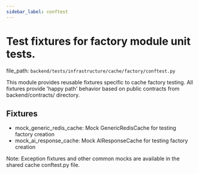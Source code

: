 ```yaml
---
sidebar_label: conftest
---
```


# Test fixtures for factory module unit tests.

  file_path: `backend/tests/infrastructure/cache/factory/conftest.py`

This module provides reusable fixtures specific to cache factory testing.
All fixtures provide 'happy path' behavior based on public contracts from
backend/contracts/ directory.

## Fixtures

- mock_generic_redis_cache: Mock GenericRedisCache for testing factory creation
- mock_ai_response_cache: Mock AIResponseCache for testing factory creation

Note: Exception fixtures and other common mocks are available in the shared
cache conftest.py file.
